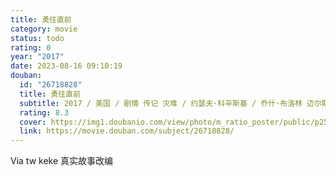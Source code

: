 ```yaml
---
title: 勇往直前
category: movie
status: todo
rating: 0
year: "2017"
date: 2023-08-16 09:10:19
douban:
  id: "26718828"
  title: 勇往直前
  subtitle: 2017 / 美国 / 剧情 传记 灾难 / 约瑟夫·科辛斯基 / 乔什·布洛林 迈尔斯·特勒
  rating: 8.3
  cover: https://img1.doubanio.com/view/photo/m_ratio_poster/public/p2506348908.jpg
  link: https://movie.douban.com/subject/26718828/
---
```


Via tw keke 真实故事改编